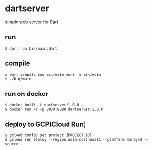 # dartserver

simple web server for Dart.

## run

```shell
$ dart run bin/main.dart
```

## compile

```shell
$ dart compile exe bin/main.dart -o bin/main
$ ./bin/main
```

## run on docker

```shell
$ docker build -t dartserver:1.0.0 .
$ docker run -d -p 8080:8080 dartserver:1.0.0
```

## deploy to GCP(Cloud Run)

```shell
$ gcloud config set project {PROJECT_ID}
$ gcloud run deploy --region asia-northeast1 --platform managed --source .
```
